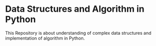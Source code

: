# Data Structures and Algorithm in Python
This Repository is about understanding of complex data structures and  implementation of algorithm in Python.
